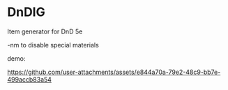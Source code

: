 # DnDIG
Item generator for DnD 5e

-nm to disable special materials

demo:

https://github.com/user-attachments/assets/e844a70a-79e2-48c9-bb7e-499accb83a54
